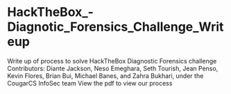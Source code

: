 # HackTheBox_-Diagnotic_Forensics_Challenge_Writeup
Write up of process to solve HackTheBox Diagnostic Forensics challenge
Contributors: Diante Jackson, Neso Emeghara, Seth Tourish, Jean Penso, Kevin Flores, Brian Bui, Michael Banes, and Zahra Bukhari, under the CougarCS InfoSec team
View the pdf to view our process
